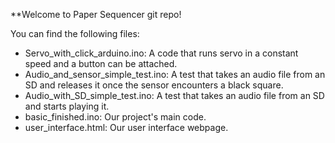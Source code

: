 **Welcome to Paper Sequencer git repo!

You can find the following files:
- Servo_with_click_arduino.ino:
  A code that runs servo in a constant speed and a button can be attached.
- Audio_and_sensor_simple_test.ino:
  A test that takes an audio file from an SD and releases it once the sensor encounters a black square.
- Audio_with_SD_simple_test.ino:
  A test that takes an audio file from an SD and starts playing it.
- basic_finished.ino:
  Our project's main code.
- user_interface.html:
  Our user interface webpage.
